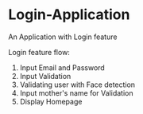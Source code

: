 # Login-Application
An Application with Login feature

Login feature flow:
  1. Input Email and Password
  2. Input Validation
  3. Validating user with Face detection
  4. Input mother's name for Validation
  5. Display Homepage
